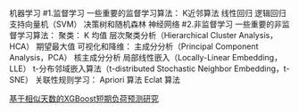 机器学习
#1.监督学习
一些重要的监督学习算法：
K近邻算法
线性回归
逻辑回归
支持向量机（SVM）
决策树和随机森林
神经网络
#2.非监督学习
一些重要的非监督学习算法：
聚类：
K 均值
层次聚类分析（Hierarchical Cluster Analysis，HCA）
期望最大值
可视化和降维：
主成分分析（Principal Component Analysis，PCA）
核主成分分析
局部线性嵌入（Locally-Linear Embedding，LLE）
t-分布邻域嵌入算法（t-distributed Stochastic Neighbor Embedding，t-SNE）
关联性规则学习：
Apriori 算法
Eclat 算法

[基于相似天数的XGBoost短期负荷预测研究](https://ieeexplore.ieee.org/document/8669635)